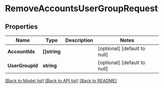# RemoveAccountsUserGroupRequest

## Properties
Name | Type | Description | Notes
------------ | ------------- | ------------- | -------------
**AccountIds** | **[]string** |  | [optional] [default to null]
**UserGroupId** | **string** |  | [optional] [default to null]

[[Back to Model list]](../README.md#documentation-for-models) [[Back to API list]](../README.md#documentation-for-api-endpoints) [[Back to README]](../README.md)

